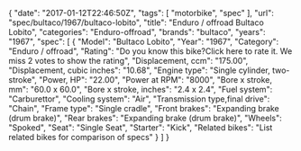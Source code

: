 {
    "date": "2017-01-12T22:46:50Z",
    "tags": [
        "motorbike",
        "spec"
    ],
    "url": "spec\/bultaco\/1967\/bultaco-lobito",
    "title": "Enduro \/ offroad Bultaco Lobito",
    "categories": "Enduro-offroad",
    "brands": "bultaco",
    "years": "1967",
    "spec": [
        {
            "Model": "Bultaco Lobito",
            "Year": "1967",
            "Category": "Enduro \/ offroad",
            "Rating": "Do you know this bike?Click here to rate it. We miss 2 votes to show the rating",
            "Displacement, ccm": "175.00",
            "Displacement, cubic inches": "10.68",
            "Engine type": "Single cylinder, two-stroke",
            "Power, HP": "22.00",
            "Power at RPM": "8000",
            "Bore x stroke, mm": "60.0 x 60.0",
            "Bore x stroke, inches": "2.4 x 2.4",
            "Fuel system": "Carburettor",
            "Cooling system": "Air",
            "Transmission type,final drive": "Chain",
            "Frame type": "Single cradle",
            "Front brakes": "Expanding brake (drum brake)",
            "Rear brakes": "Expanding brake (drum brake)",
            "Wheels": "Spoked",
            "Seat": "Single Seat",
            "Starter": "Kick",
            "Related bikes": "List related bikes for comparison of specs"
        }
    ]
}